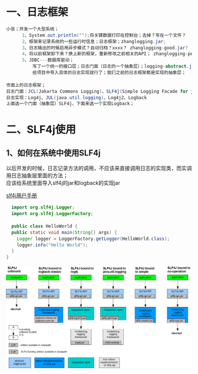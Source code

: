 一、日志框架
===

```java
小张；开发一个大型系统；
      1、System.out.println("");将关键数据打印在控制台；去掉？写在一个文件？
      2、框架来记录系统的一些运行时信息；日志框架；zhanglogging.jar;
      3、日志输出的时候启用异步模式？自动归档？xxxx？ zhanglogging-good.jar?
      4、将以前框架卸下来？换上新的框架，重新修改之前相关的API； zhanglogging-perfect.jar;
      5、JDBC---数据库驱动；
          写了一个统一的接口层；日志门面（日志的一个抽象层）；logging-abstract.jar
          给项目中导入具体的日志实现就行了；我们之前的日志框架都是实现的抽象层；
          
市面上的日志框架；
日志门面：JCL(Jakarta Commons Logging)、SLF4j(Simple Logging Facade for java)、jboss-logging
日志实现：Log4j、JUL(java.util.logging)、Log4j2、Logback
上面选一个门面（抽象层）SLF4j、下面来选一个实现Logback；
```

二、SLF4j使用
===

1、如何在系统中使用SLF4j
---

  以后开发的时候，日志记录方法的调用，不应该来直接调用日志的实现类，而实调用日志抽象层里面的方法；<br>
  应该给系统里面导入slf4j的jar和logback的实现jar<br>
  
  [slf4j用户手册](http://www.slf4j.org/manual.html)
  
  ```java
    import org.slf4j.Logger;
    import org.slf4j.LoggerFactory;

    public class HelloWorld {
    public static void main(String[] args) {
      Logger logger = LoggerFactory.getLogger(HelloWorld.class);
      logger.info("Hello World");
    }
  }
```
![image](https://github.com/LoveChunHua/springboot/blob/master/images/bindings.png)


